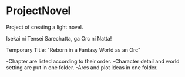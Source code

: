 # ProjectNovel
Project of creating a light novel.

Isekai ni Tensei Sarechatta, ga Orc ni Natta!

Temporary Title:
"Reborn in a Fantasy World as an Orc"

-Chapter are listed according to their order.
-Character detail and world setting are put in one folder. 
-Arcs and plot ideas in one folder.
